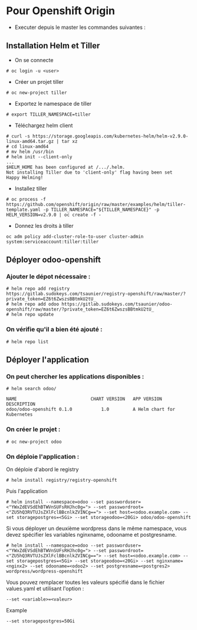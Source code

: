 # Pour Openshift Origin

- Executer depuis le master les commandes suivantes :

## Installation Helm et Tiller

- On se connecte
```
# oc login -u <user>
```

- Créer un projet tiller
```
# oc new-project tiller
```
- Exportez le namespace de tiller
```
# export TILLER_NAMESPACE=tiller
```
- Téléchargez helm client 
```
# curl -s https://storage.googleapis.com/kubernetes-helm/helm-v2.9.0-linux-amd64.tar.gz | tar xz
# cd linux-amd64
# mv helm /usr/bin
# helm init --client-only
...
$HELM_HOME has been configured at /.../.helm.
Not installing Tiller due to 'client-only' flag having been set
Happy Helming!
```
- Installez tiller 
```
# oc process -f https://github.com/openshift/origin/raw/master/examples/helm/tiller-template.yaml -p TILLER_NAMESPACE="${TILLER_NAMESPACE}" -p HELM_VERSION=v2.9.0 | oc create -f -
```
- Donnez les droits à tiller 
```
oc adm policy add-cluster-role-to-user cluster-admin system:serviceaccount:tiller:tiller
```

## Déployer odoo-openshift

### Ajouter le dépot nécessaire :
```
# helm repo add registry https://gitlab.sudokeys.com/tsaunier/registry-openshift/raw/master/?private_token=EZ6t6ZwszsBBtmkU2tU_
# helm repo add odoo https://gitlab.sudokeys.com/tsaunier/odoo-openshift/raw/master/?private_token=EZ6t6ZwszsBBtmkU2tU_
# helm repo update
```
### On vérifie qu'il a bien été ajouté :
```
# helm repo list
```

## Déployer l'application

### On peut chercher les applications disponibles :

```
# helm search odoo/

NAME                         	CHART VERSION	APP VERSION	DESCRIPTION                
odoo/odoo-openshift	0.1.0        	1.0        	A Helm chart for Kubernetes
```
### On créer le projet :
```
# oc new-project odoo
```
### On déploie l'application :

On déploie d'abord le registry

```
# helm install registry/registry-openshift
```
Puis l'application 
```
# helm install --namespace=odoo --set passworduser=<"YWxZdEVSdEhBTWVnSUFsRHJhc0g="> --set passwordroot=<"ZU5hQ3RVTUJsZXlFclBBcnlkZVINCg=="> --set host=<odoo.example.com> --set storagepostgres=<5Gi> --set storageodoo=<20Gi> odoo/odoo-openshift
```
Si vous déployer un deuxième wordpress dans le même namespace, vous devez spécifier les variables nginxname, odooname et postgresname.

```
# helm install --namespace=odoo --set passworduser=<"YWxZdEVSdEhBTWVnSUFsRHJhc0g="> --set passwordroot=<"ZU5hQ3RVTUJsZXlFclBBcnlkZVINCg=="> --set host=<odoo.example.com> --set storagepostgres=<5Gi> --set storageodoo=<20Gi> --set nginxname=<nginx2> --set odooname=<odoo2> --set postgresname=<postgres2> wordpress/wordpress-openshift
```
Vous pouvez remplacer toutes les valeurs spécifié dans le fichier values.yaml et utilisant l'option :
```
--set <variable>=<valeur>
```
Example
```
--set storagepostgres=50Gi
```

